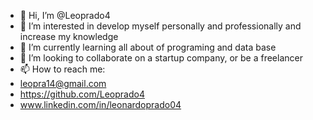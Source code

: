 - 👋 Hi, I’m @Leoprado4
- 👀 I’m interested in develop myself personally and professionally and increase my knowledge
- 🌱 I’m currently learning all about of programing and data base
- 💞️ I’m looking to collaborate on a startup company, or be a freelancer
- 📫 How to reach me:
- leopra14@gmail.com
- https://github.com/Leoprado4
- www.linkedin.com/in/leonardoprado04
<!---
Leoprado4/Leoprado4 is a ✨ special ✨ repository because its `README.md` (this file) appears on your GitHub profile.
You can click the Preview link to take a look at your changes.
--->

